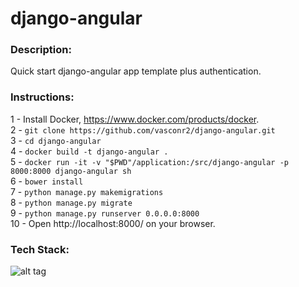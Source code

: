 # django-angular

### Description:  
Quick start django-angular app template plus authentication.

### Instructions:  
1 - Install Docker, https://www.docker.com/products/docker.  
2 - `git clone https://github.com/vasconr2/django-angular.git`  
3 - `cd django-angular`  
4 - `docker build -t django-angular .`  
5 - `docker run -it -v "$PWD"/application:/src/django-angular -p 8000:8000 django-angular sh`  
6 - `bower install`  
7 - `python manage.py makemigrations`  
8 - `python manage.py migrate`  
9 - `python manage.py runserver 0.0.0.0:8000`  
10 - Open http://localhost:8000/ on your browser.  

### Tech Stack:   
![alt tag](https://github.com/iorubs/django-angular/blob/master/Stack.png)  
